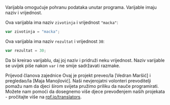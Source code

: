 Varijabla omogućuje pohranu podataka unutar programa. Varijable imaju naziv i vrijednost.

Ova varijabla ima naziv `zivotinja` i vrijednost `"macka"`:

```javascript
var zivotinja = "macka";
```

Ova varijabla ima naziv `rezultat` i vrijednost `30`:

```javascript
var rezultat = 30;
```

Da bi kreirao varijablu, daj joj naziv i pridruži neku vrijednost. Naziv varijable se uvijek piše nakon `var` i ne smije sadržavati razmake.

Prijevod članova zajednice
Ovaj je projekt preveo/la [Vedran Maršić] i pregledao/la [Maja Manojlović].
Naši nevjerojatni volonteri prevoditelji pomažu nam da djeci širom svijeta pružimo priliku da nauče programirati. Možete nam pomoći da dosegnemo više djece prevođenjem naših projekata - pročitajte više na [rpf.io/translators](https://rpf.io/translators).